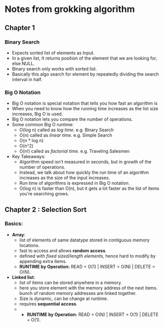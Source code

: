 # Notes from grokking algorithm
## Chapter 1

### Binary Search
- Expects sorted list of elements as Input.
- In a given list, It returns position of the element that we are looking for, else NULL.
- Binary search only works with sorted list.
- Basically this algo search for element by repeatedly dividing the search interval in half.
### Big O Notation
- Big O notation is special notation that tells you how fast an algorithm is
- When you need to know how the running time increases as the list size increases, Big O is used.
- Big O notation lets you compare the number of operations.
- Some common Big O runtime:
    - O(log n) called as _log time_. e.g. Binary Search
    - O(n) called as _linear time_. e.g. Simple Search
    - O(n * log n)
    - O(n^2)
    - O(n!) called as _factorial time_. e.g. Traveling Salesmen 
- Key Takeaways:
    - Algorithm speed isn’t measured in seconds, but in growth of the number of operations.
    - Instead, we talk about how quickly the run time of an algorithm increases as the size of the input increases.
    - Run time of algorithms is expressed in Big O notation.
    - O(log n) is faster than O(n), but it gets a lot faster as the list of items you’re searching grows.

## Chapter 2 : Selection Sort
### Basics:
- **Array**: 
  - list of elements of same datatype stored in contiguous memory locations.
  - fast to access and allows **random access**.
  - defined with *fixed sized/length elements*, hence hard to modify by appending extra items.
  - **RUNTIME by Operation:** READ = O(1) | INSERT = O(N) | DELETE = O(N).
- **Linked list**:
  - list of items can be stored anywhere in a memory.
  - here you store element with the memory address of the next items. bunch of random memory addresses are linked together.
  - Size is dynamic, can be change at runtime.
  - requires **sequential access**.
  - - **RUNTIME by Operation:** READ = O(N) | INSERT = O(1) | DELETE = O(1).
  